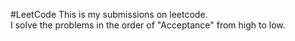 #LeetCode
This is my submissions on leetcode.  
I solve the problems in the order of "Acceptance" from high to low.  
